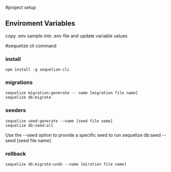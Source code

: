 #project setup

## Enviroment Variables
copy .env sample into .env file and update variable values 

#sequelize cli command

### install

    npm install -g sequelize-cli

### migrations

    sequelize migration:generate -- name [migration file name]
    sequelize db:migrate

### seeders
    
    sequelize seed:generate --name [seed file name]
    sequelize db:seed:all

  Use the --seed option to provide a specific seed to run
    sequelize db:seed -- seed [seed file name]

### rollback
    sequelize db:migrate:undo --name [miration file name]

